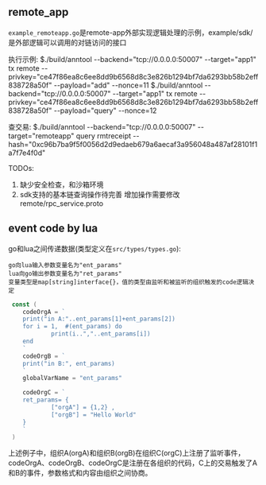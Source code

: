 
## remote_app

`example_remoteapp.go`是remote-app外部实现逻辑处理的示例，example/sdk/是外部逻辑可以调用的对链访问的接口

执行示例:
	$./build/anntool --backend="tcp://0.0.0.0:50007" --target="app1" tx remote --privkey="ce47f86ea8c6ee8dd9b6568d8c3e826b1294bf7da6293bb58b2eff838728a50f" --payload="add" --nonce=11
	$./build/anntool --backend="tcp://0.0.0.0:50007" --target="app1" tx remote --privkey="ce47f86ea8c6ee8dd9b6568d8c3e826b1294bf7da6293bb58b2eff838728a50f" --payload="query" --nonce=12

查交易:
	$./build/anntool --backend="tcp://0.0.0.0:50007" --target="remoteapp" query rmtreceipt --hash="0xc96b7ba9f5f0056d2d9edaeb679a6aecaf3a956048a487af28101f1a7f7e4f0d"

TODOs:
1. 缺少安全检查，和沙箱环境
2. sdk支持的基本链查询操作待完善
	增加操作需要修改remote/rpc_service.proto


## event code by lua

go和lua之间传递数据(类型定义在`src/types/types.go`):

	go向lua输入参数变量名为"ent_params"
	lua向go输出参数变量名为"ret_params"
	变量类型是map[string]interface{}，值的类型由监听和被监听的组织触发的code逻辑决定

```go
 const (                                      
	codeOrgA = `                         
	print("in A:"..ent_params[1]+ent_params[2])  
	for i = 1,  #(ent_params) do             
	        print(i..","..ent_params[i])     
	end                                  
	`                                    
	codeOrgB = `                         
	print("in B:", ent_params)               
	`                                    
	globalVarName = "ent_params"             

	codeOrgC = `
	ret_params= {                
        	["orgA"] = {1,2} ,      
        	["orgB"] = "Hello World"
	}                        
	`
 )                                 
```
上述例子中，组织A(orgA)和组织B(orgB)在组织C(orgC)上注册了监听事件，codeOrgA、codeOrgB、codeOrgC是注册在各组织的代码，C上的交易触发了A和B的事件，参数格式和内容由组织之间协商。

